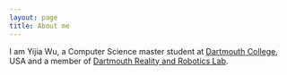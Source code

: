 ```yaml
---
layout: page
title: About me
---
```


I am Yijia Wu, a Computer Science master student at [Dartmouth College](https://home.dartmouth.edu/), USA and a member of [Dartmouth Reality and Robotics Lab](https://rlab.cs.dartmouth.edu/home/).